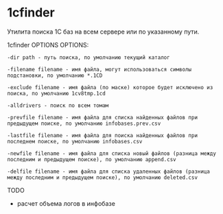 # 1cfinder
Утилита поиска 1С баз на всем сервере или по указанному пути.

1cfinder OPTIONS
OPTIONS:
    
    -dir path - путь поиска, по умолчанию текущий каталог
    
    -filename filename - имя файла, могут использоваться символы подстановки, по умолчанию *.1CD
    
    -exclude filename - имя файла (по маске) которое будет исключено из поиска, по умолчанию 1cv8tmp.1cd
    
    -alldrivers - поиск по всем томам
    
    -prevfile filename - имя файла для списка найденных файлов при предыдущем поиске, по умолчанию infobases.prev.csv
    
    -lastfile filename - имя файла для поиска найденных файлов при последнем поиске, по умолчанию infobases.csv
    
    -newfile filename - имя файла для списка новый файлов (разница между последним и предыдущем поиске), по умолчанию append.csv
    
    -delfile filename - имя файла для списка удаленных файлов (разница между последним и предыдущем поиске), по умолчанию deleted.csv

TODO
* расчет объема логов в инфобазе
